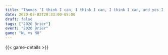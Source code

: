 ```yaml
---
title: "Thomas ‘I think I can, I think I can, I think I can, and yes I can!’ Scoffin"
date: 2020-03-02T20:33:00-05:00
draft: false
tags: ["2020 Brier"]
event: "2020 Brier"
game: "NL vs NO"
---
```

{{< game-details >}}
<!--more--> 